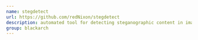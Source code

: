 ```yaml
---
name: stegdetect
url: https://github.com/redNixon/stegdetect
description: automated tool for detecting steganographic content in images. URL : https://github.com/redNixon/stegdetect Groups : blackarch blackarch-stego blackarch-defensive blackarch-forensic
group: blackarch
---
```

